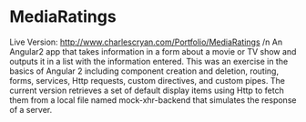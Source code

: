 # MediaRatings
Live Version: http://www.charlescryan.com/Portfolio/MediaRatings /n
An Angular2 app that takes information in a form about a movie or TV show and outputs it in a list with the information entered. 
This was an exercise in the basics of Angular 2 including component creation and deletion, routing, forms, services, Http requests, custom directives, and custom pipes. The current version retrieves a set of default display items using Http to fetch them from a local file named mock-xhr-backend that simulates the response of a server.
